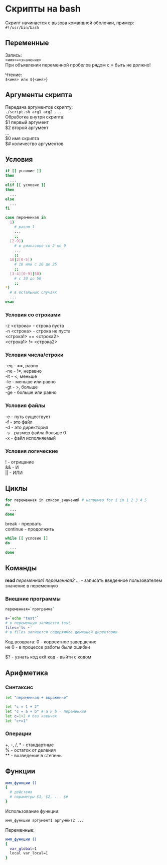 # Скрипты на bash  
Скрипт начинается с вызова командной оболочки, пример:  
```#!/usr/bin/bash```

## Переменные  
Запись:  
```<имя>=<значение>```  
При объявлении переменной пробелов рядом с = быть не должно!  

Чтение:  
```$<имя> или ${<имя>}```

## Аргументы скрипта  
Передача аргументов скрипту:  
```./script.sh arg1 arg2 ...```  
Обработка внутри скрипта:  
$1 первый аргумент  
$2 второй аргумент  
...  
$0 имя скрипта  
\$# количество аргументов  

## Условия  
```bash
if [[ условие ]]
then
  ...
elif [[ условие ]]
then
  ...
else
  ...
fi
```  

```bash
case переменная in
  1)
    # равно 1
    ...
    ;;
  [2-9])
    # в диапазоне со 2 по 9
    ...
    ;;
  10|2[0-5])
    # 10 или с 20 до 25
    ;;
  [3-4][0-9]|50)
    # c 30 до 50
    ;;
*)
  # в остальных случаях
  ...
esac
```  
### Условия со строками  
-z <строка> - строка пуста  
-n <строка> - строка не пуста  
<строка1> == <строка2>  
<строка1> != <строка2>  

### Условия числа/строки  
-eq - ==, равно  
-ne - !=, неравно  
-lt - <, меньше  
-le - меньше или равно  
-gt - >, больше  
-ge - больше или равно  

### Условия файлы  
-e - путь существует  
-f - это файл  
-d - это директория  
-s - размер файла больше 0  
-x - файл исполняемый

### Условия логические  
! - отрицание  
&& - И  
|| - ИЛИ  

## Циклы  
```bash
for переменная in список_значений # например for i in 1 2 3 4 5
do
  ...
done
```
break - прервать  
continue - продолжить  

```bash
while [[ условие ]]
do
  ...
done
```

## Команды  
**read** *переменная1* *переменная2* ... - записать введенное пользователем значение в переменную  
### Внешние программы  
```bash
переменная=`программа`

a=`echo "test"`
# в переменную запишется test
files=`ls ~`
# в files запишется содержимое домашней директории
```

Код возврата:
0 - корректное завершение  
не 0 - в процессе работы были ошибки  

\$? - узнать код
exit код - выйти с кодом

## Арифметика  
### Синтаксис  

```bash
let "переменная + выражение"
```

```bash
let "c = 1 + 2"
let "c = a + b" # a и b - переменные
let c=1+2 # без кавычек
let "c+=1"
```

### Операции  
+, -, /, * - стандартные  
% - остаток от деления  
\** - возведение в степень  

## Функции  

```bash
имя_функции ()
{
  # действия
  # параметры $1, $2, ... $#
}
```

Использование функции:
```bash
имя_функции аргумент1 аргумент2 ...
```

Переменные:
```bash
имя_функции ()
{
  var_global=1
  lосаl var_lосаl=1
}
```

